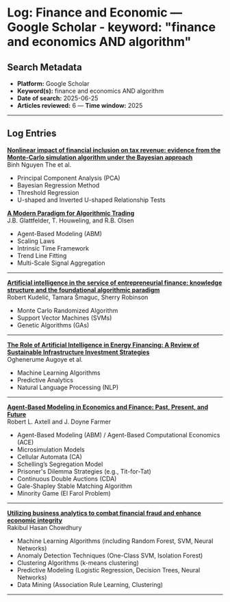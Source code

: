# Log: Finance and Economic — Google Scholar - keyword: "finance and economics AND algorithm"

## Search Metadata

- **Platform:** Google Scholar
- **Keyword(s):** finance and economics AND algorithm
- **Date of search:** 2025-06-25
- **Articles reviewed:** 6
— **Time window:** 2025

---

## Log Entries

**[Nonlinear impact of financial inclusion on tax revenue: evidence from the Monte-Carlo simulation algorithm under the Bayesian approach](https://doi.org/10.1108/JES-01-2024-0010)**  
Binh Nguyen The et al.
- Principal Component Analysis (PCA)  
- Bayesian Regression Method  
- Threshold Regression  
- U-shaped and Inverted U-shaped Relationship Tests  

**[A Modern Paradigm for Algorithmic Trading](https://arxiv.org/abs/2501.06032v1)**  
J.B. Glattfelder, T. Houweling, and R.B. Olsen 
- Agent-Based Modeling (ABM)  
- Scaling Laws  
- Intrinsic Time Framework  
- Trend Line Fitting  
- Multi-Scale Signal Aggregation  

---

**[Artificial intelligence in the service of entrepreneurial finance: knowledge structure and the foundational algorithmic paradigm](https://doi.org/10.1186/s40854-025-00759-y)**  
Robert Kudelić, Tamara Šmaguc, Sherry Robinson 
- Monte Carlo Randomized Algorithm  
- Support Vector Machines (SVMs)  
- Genetic Algorithms (GAs)  

---

**[The Role of Artificial Intelligence in Energy Financing: A Review of Sustainable Infrastructure Investment Strategies](https://doi.org/10.54660/.IJMRGE.2025.6.2.277-283)**  
Oghenerume Augoye et al.  
- Machine Learning Algorithms  
- Predictive Analytics  
- Natural Language Processing (NLP)  

---

**[Agent-Based Modeling in Economics and Finance: Past, Present, and Future](https://doi.org/10.2139/ssrn.3892753)**  
Robert L. Axtell and J. Doyne Farmer 
- Agent-Based Modeling (ABM) / Agent-Based Computational Economics (ACE)  
- Microsimulation Models  
- Cellular Automata (CA)  
- Schelling’s Segregation Model  
- Prisoner's Dilemma Strategies (e.g., Tit-for-Tat)  
- Continuous Double Auctions (CDA)  
- Gale-Shapley Stable Matching Algorithm  
- Minority Game (El Farol Problem)  

---

**[Utilizing business analytics to combat financial fraud and enhance economic integrity](https://doi.org/10.30574/ijsra.2025.14.1.0022)**  
Rakibul Hasan Chowdhury 
- Machine Learning Algorithms (including Random Forest, SVM, Neural Networks)  
- Anomaly Detection Techniques (One-Class SVM, Isolation Forest)  
- Clustering Algorithms (k-means clustering)  
- Predictive Modeling (Logistic Regression, Decision Trees, Neural Networks)  
- Data Mining (Association Rule Learning, Clustering)  

---

